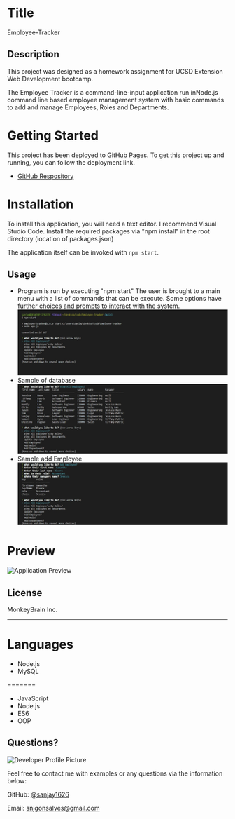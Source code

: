 # Title
Employee-Tracker


## Description 
This project was designed as a homework assignment for UCSD Extension Web Development bootcamp.
  
The Employee Tracker is a command-line-input application run inNode.js command line based employee management system with basic commands to add and manage Employees, Roles and Departments.


# Getting Started
This project has been deployed to GitHub Pages. To get this project up and running, you can follow the deployment link.

   * [GitHub Respository](https://github.com/sanjay1626/Employee-Tracker.git) 
  

# Installation
To install this application, you will need a text editor. I recommend Visual Studio Code.
Install the required packages via "npm install" in the root directory (location of packages.json)
  
The application itself can be invoked with `npm start`.

## Usage
+ Program is run by executing "npm start" The user is brought to a main menu with a list of commands that can be execute. Some options have further choices and prompts to interact with the system.
![Screenshotdisplay](./assets/screenshot1.jpg)
+ Sample of database
![Screenshotdisplay](./assets/screenshot2.jpg)
+ Sample add Employee
![Screenshotdisplay](./assets/screenshot3.jpg)

# Preview
![Application Preview](./assets/demo.gif)


## License

MonkeyBrain Inc. 

---
# Languages

  * Node.js
  * MySQL
  
=======
  * JavaScript
  * Node.js
  * ES6
  * OOP


## Questions?

![Developer Profile Picture](https://avatars0.githubusercontent.com/u/67669598?s=400&u=19d175b1f4d4635aee7ad1546f65324f82d48d96&v=4) 

Feel free to contact me with examples or any questions via the information below:

GitHub: [@sanjay1626](https://api.github.com/users/sanjay1626)

Email: snjgonsalves@gmail.com

